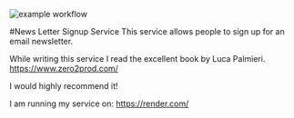 ![example workflow](https://github.com/rgarbi/newsletter-signup-service/actions/workflows/general.yml/badge.svg)

#News Letter Signup Service
This service allows people to sign up for an email newsletter. 

While writing this service I read the excellent book by Luca Palmieri.
https://www.zero2prod.com/

I would highly recommend it!

I am running my service on: https://render.com/

